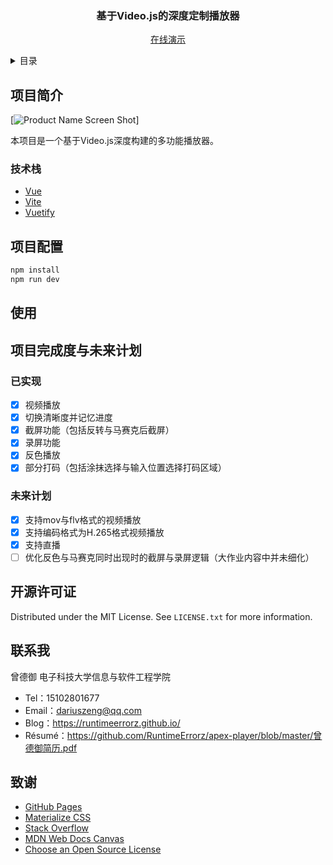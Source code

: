 <!-- Improved compatibility of back to top link: See: https://github.com/othneildrew/Best-README-Template/pull/73 -->

<!-- PROJECT LOGO -->

<div align="center">
<h3 align="center">基于Video.js的深度定制播放器</h3>

<p align="center">
    <a href="https://github.com/othneildrew/Best-README-Template">在线演示</a>
  </p>
</div>

<!-- TABLE OF CONTENTS -->

<details>
  <summary>目录</summary>
  <ol>
    <li>
      <a href="#项目简介">项目简介</a>
      <ul>
        <li><a href="#技术栈">技术栈</a></li>
      </ul>
    </li>
    <li><a href="#项目配置">项目配置</a></li>
    <li><a href="#使用">使用</a></li>
    <li>
      <a href="#项目完成度与未来计划">项目完成度与未来计划</a>
      <ul>
          <li><a href="#已实现">已实现</a></li>
      </ul>
       <ul>
          <li><a href="#未来计划">未来计划</a></li>
      </ul>
    </li>
    <li><a href="#开源许可证">开源许可证</a></li>
    <li><a href="#联系我">联系我</a></li>
    <li><a href="#致谢">致谢</a></li>
  </ol>
</details>

## 项目简介

[![Product Name Screen Shot][product-screenshot]]

本项目是一个基于Video.js深度构建的多功能播放器。

### 技术栈

* [Vue][Vue-url]
* [Vite][Vite-url]
* [Vuetify][Vuetify-url]

## 项目配置

```sh
npm install
npm run dev
```

## 使用

## 项目完成度与未来计划

### 已实现

- [X] 视频播放
- [X] 切换清晰度并记忆进度
- [X] 截屏功能（包括反转与马赛克后截屏）
- [X] 录屏功能
- [X] 反色播放
- [X] 部分打码（包括涂抹选择与输入位置选择打码区域）

### 未来计划

- [X] 支持mov与flv格式的视频播放
- [X] 支持编码格式为H.265格式视频播放
- [X] 支持直播
- [ ] 优化反色与马赛克同时出现时的截屏与录屏逻辑（大作业内容中并未细化）

## 开源许可证

Distributed under the MIT License. See `LICENSE.txt` for more information.

## 联系我

曾德御 电子科技大学信息与软件工程学院

* Tel：15102801677
* Email：dariuszeng@qq.com
* Blog：https://runtimeerrorz.github.io/
* Résumé：https://github.com/RuntimeErrorz/apex-player/blob/master/曾德御简历.pdf

## 致谢

* [GitHub Pages](https://pages.github.com)
* [Materialize CSS](https://github.com/dogfalo/materialize)
* [Stack Overflow](https://stackoverflow.com/)
* [MDN Web Docs Canvas](https://developer.mozilla.org/zh-CN/docs/Web/API/Canvas_API)
* [Choose an Open Source License](https://choosealicense.com)

[Vue.js]: https://img.shields.io/badge/Vue.js-35495E?style=for-the-badge&logo=vuedotjs&logoColor=4FC08D
[Vue-url]: https://vuejs.org/
[Vite]: "https://vitejs.cn/"
[Vite-url]: "https://vitejs.cn/logo.svg"
[Vuetify]: "https://next.vuetifyjs.com/en/"
[Vuetify-url]: "https://cdn.vuetifyjs.com/docs/images/logos/vuetify-logo-v3-light.svg"
[product-screenshot]: README_Pic/screenshot.png